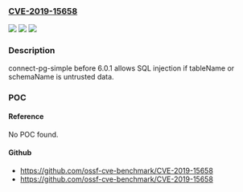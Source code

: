 ### [CVE-2019-15658](https://cve.mitre.org/cgi-bin/cvename.cgi?name=CVE-2019-15658)
![](https://img.shields.io/static/v1?label=Product&message=n%2Fa&color=blue)
![](https://img.shields.io/static/v1?label=Version&message=n%2Fa&color=blue)
![](https://img.shields.io/static/v1?label=Vulnerability&message=n%2Fa&color=brighgreen)

### Description

connect-pg-simple before 6.0.1 allows SQL injection if tableName or schemaName is untrusted data.

### POC

#### Reference
No POC found.

#### Github
- https://github.com/ossf-cve-benchmark/CVE-2019-15658
- https://github.com/ossf-cve-benchmark/CVE-2019-15658

